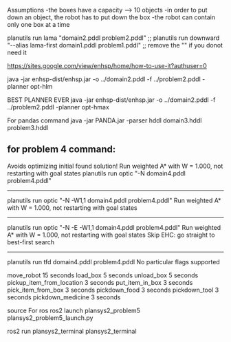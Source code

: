 Assumptions
    -the boxes have a capacity --> 10 objects
    -in order to put down an object, the robot has to put down the box
    -the robot can contain only one box at a time


planutils run lama "domain2.pddl problem2.pddl"
;; planutils run downward "--alias lama-first domain1.pddl problem1.pddl"
;; remove the "" if you donot need it 




https://sites.google.com/view/enhsp/home/how-to-use-it?authuser=0

java -jar enhsp-dist/enhsp.jar -o ../domain2.pddl -f ../problem2.pddl -planner opt-hlm

BEST PLANNER EVER
java -jar enhsp-dist/enhsp.jar -o ../domain2.pddl -f ../problem2.pddl -planner opt-hmax

For pandas command 
java -jar PANDA.jar -parser hddl domain3.hddl problem3.hddl 

## for problem 4 command:
Avoids optimizing initial found solution!
Run weighted A* with W = 1.000, not restarting with goal states
planutils run optic "-N  domain4.pddl problem4.pddl"
****
planutils run optic "-N -W1,1 domain4.pddl problem4.pddl"
Run weighted A* with W = 1.000, not restarting with goal states

****
planutils run optic "-N -E -W1,1 domain4.pddl problem4.pddl"
Run weighted A* with W = 1.000, not restarting with goal states
Skip EHC: go straight to best-first search

****
planutils run tfd domain4.pddl problem4.pddl
No particular flags supported

move_robot 15 seconds
load_box 5 seconds 
unload_box 5 seconds
pickup_item_from_location 3 seconds
put_item_in_box 3 seconds
pick_item_from_box 3 seconds
pickdown_food 3 seconds
pickdown_tool 3 seconds
pickdown_medicine 3 seconds

source 
For ros 
ros2 launch plansys2_problem5 plansys2_problem5_launch.py

ros2 run plansys2_terminal plansys2_terminal